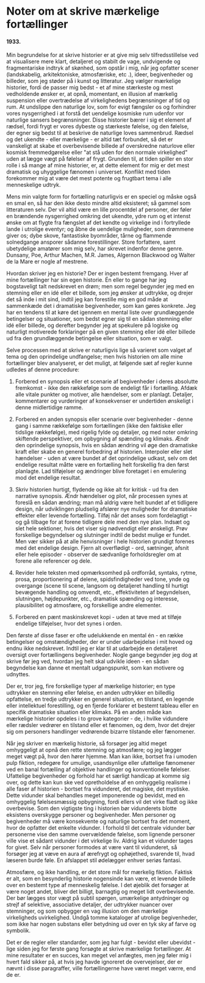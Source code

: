 # Noter om at skrive mærkelige fortællinger

#### 1933.

Min begrundelse for at skrive historier er at give mig selv tilfredsstillelse ved at visualisere mere klart, detaljeret og stabilt de vage, undvigende og fragmentariske indtryk af skønhed, som opstår i mig, når jeg opfatter scener (landskabelig, arkitektoniske, atmosfæriske, etc .), ideer, begivenheder og billeder, som jeg støder på i kunst og litteratur. Jeg vælger mærkelige historier, fordi de passer mig bedst - et af mine stærkeste og mest vedholdende ønsker er, at opnå, momentant, en illusion af mærkelig suspension eller overtrædelse af virkelighedens begrænsninger af tid og rum. At undslippe den naturlige lov, som for evigt fængsler os og forhindrer vores nysgerrighed i at forstå det uendelige kosmiske rum udenfor vor naturlige sansers begrænsninger. Disse historier bærer i sig et element af rædsel, fordi frygt er vores dybeste og stærkeste følelse, og den følelse, der egner sig bedst til at beskrive de naturlige loves sammenbrud. Rædsel og det ukendte - eller mærkelige - er altid tæt forbundet, så det er vanskeligt at skabe et overbevisende billede af overskredne naturlove eller kosmisk fremmedgørelse eller "at stå uden for den normale virkelighed" uden at lægge vægt på følelser af frygt. Grunden til, at tiden spiller en stor rolle i så mange af mine historier, er, at dette element for mig er det mest dramatisk og uhyggelige fænomen i universet. Konflikt med tiden forekommer mig at være det mest potente og frugtbart tema i alle menneskelige udtryk.

Mens min valgte form for fortælling naturligvis er en speciel og måske også en smal en, så har den ikke desto mindre altid eksisteret; så gammel som litteraturen selv. Der vil altid være en lille procentdel af personer, der føler en brændende nysgerrighed omkring det ukendte, ydre rum og et intenst ønske om at flygte fra fængslet af det kendte og virkelige ind i fortryllede lande i utrolige eventyr; og åbne de uendelige muligheder, som drømmene giver os; dybe skove, fantastiske byområder, tårne og flammende solnedgange ansporer sådanne forestillinger. Store forfattere, samt ubetydelige amatører som mig selv, har skrevet indenfor denne genre. Dunsany, Poe, Arthur Machen, M.R. James, Algernon Blackwood og Walter de la Mare er nogle af mestrene.

Hvordan skriver jeg en historie? Der er ingen bestemt fremgang. Hver af mine fortællinger har sin egen historie. Én eller to gange har jeg bogstaveligt talt nedskrevet en drøm; men som regel begynder jeg med en stemning eller en idé eller et billede, som jeg ønsker at udtrykke, og drejer det så inde i mit sind, indtil jeg kan forestille mig en god måde at sammenkæde det i dramatiske begivenheder, som kan gøres konkrete. Jeg har en tendens til at køre det igennem en mental liste over grundlæggende betingelser og situationer, som bedst egner sig til en sådan stemning eller idé eller billede, og derefter begynder jeg at spekulere på logiske og naturligt motiverede forklaringer på en given stemning eller idé eller billede ud fra den grundlæggende betingelse eller situation, som er valgt.

Selve processen med at skrive er naturligvis lige så varieret som valget af tema og den oprindelige undfangelse; men hvis historien om alle mine fortællinger blev analyseret, er det muligt, at følgende sæt af regler kunne udledes af denne procedure:

1. Forbered en synopsis eller et scenarie af begivenheder i deres absolutte fremkomst - ikke den rækkefølge som de endeligt får i fortælling. Afdæk alle vitale punkter og motiver, alle hændelser, som er planlagt. Detaljer, kommentarer og vurderinger af konsekvenser er undertiden ønskeligt i denne midlertidige ramme.

2. Forbered en anden synopsis eller scenarie over begivenheder - denne gang i samme rækkefølge som fortællingen (ikke den faktiske eller tidslige rækkefølge), med rigelig fylde og detaljer, og med noter omkring skiftende perspektiver, om opbygning af spænding og klimaks. Ændr den oprindelige synopsis, hvis en sådan ændring vil øge den dramatiske kraft eller skabe en generel forbedring af historien. Interpoler eller slet hændelser - uden at være bundet af det oprindelige udkast, selv om det endelige resultat måtte være en fortælling helt forskellig fra den først planlagte. Lad tilføjelser og ændringer blive foretaget i en emulering mod det endelige resultat.

3. Skriv historien hurtigt, flydende og ikke alt for kritisk - ud fra den narrative synopsis. Ændr hændelser og plot, når processen synes at foreslå en sådan ændring; man må aldrig være helt bundet af et tidligere design, når udviklingen pludselig afslører nye muligheder for dramatiske effekter eller levende fortælling. Tilføj når det anses som fordelagtigt - og gå tilbage for at forene tidligere dele med den nye plan. Indsæt og slet hele sektioner, hvis det viser sig nødvendigt eller ønskeligt. Prøv forskellige begyndelser og slutninger indtil de bedst mulige er fundet. Men vær sikker på at alle henvisninger i hele historien grundigt forenes med det endelige design. Fjern alt  overflødigt - ord, sætninger, afsnit eller hele episoder - observer de sædvanlige forholdsregler om at forene alle referencer og dele.

4. Revider hele teksten med opmærksomhed på ordforråd, syntaks, rytme, prosa, proportionering af delene, spidsfindigheder ved tone, ynde og overgange (scene til scene, langsom og detaljeret handling til hurtigt bevægende handling og omvendt, etc.,  effektiviteten af begyndelsen, slutningen, højdepunkter, etc., dramatisk spænding og interesse, plausibilitet og atmosfære, og forskellige andre elementer.

5. Forbered en pænt maskinskrevet kopi - uden at tøve med at tilføje endelige tilføjelser, hvor det synes i orden.

Den første af disse faser er ofte udelukkende en mental én - en række betingelser og omstændigheder, der er under udarbejdelse i mit hoved og endnu ikke nedskrevet. Indtil jeg er klar til at udarbejde en detaljeret oversigt over fortællingens begivenheder. Nogle gange begynder jeg dog at skrive før jeg ved, hvordan jeg helt skal udvikle ideen - en sådan begyndelse kan danne et mentalt udgangspunkt, som kan motivere og udnyttes.

Der er, tror jeg, fire forskellige typer af mærkelige historier; en type udtrykker en stemning eller følelse, en anden udtrykker en billedlig opfattelse, en tredje udtrykker en generel situation, en tilstand, en legende eller intellektuel forestilling, og en fjerde forklarer et bestemt tableau eller en specifik dramatiske situation eller klimaks. På en anden måde kan mærkelige historier opdeles i to grove kategorier - de, i hvilke vidundere eller rædsler vedrører en tilstand eller et fænomen, og dem, hvor det drejer sig om personers handlinger vedrørende bizarre tilstande eller fænomener.

Når jeg skriver en mærkelig historie, så forsøger jeg altid meget omhyggeligt at opnå den rette stemning og atmosfære; og jeg lægger meget vægt på, hvor den hører hjemme. Man kan ikke, bortset fra i umoden pulp fiktion, redegøre for umulige, usandsynlige eller ufattelige fænomener ved en banal fortælling af objektive handlinger og konventionelle følelser. Ufattelige begivenheder og forhold har et særligt handicap at komme sig over, og dette kan kun ske ved opretholdelse af en omhyggelig realisme i alle faser af historien - bortset fra vidunderet, det magiske, det mystiske. Dette vidunder skal behandles meget imponerende og bevidst, med en omhyggelig følelsesmæssig opbygning, fordi ellers vil det virke fladt og ikke overbevise. Som den vigtigste ting i historien bør vidunderets blotte eksistens overskygge personer og begivenheder. Men personer og begivenheder må være konsekvente og naturlige bortset fra det moment, hvor de opfatter det enkelte vidunder. I forhold til det centrale vidunder bør personerne vise den samme overvældende følelse, som lignende personer ville vise et sådant vidunder i det virkelige liv. Aldrig kan et vidunder tages for givet. Selv når personer formodes at være vant til vidunderet, så forsøger jeg at væve en aura af ærefrygt og ophøjethed, svarende til, hvad læseren burde føle. En afslappet stil ødelægger enhver seriøs fantasi.

Atmosfære, og ikke handling, er det store mål for mærkelig fiktion. Faktisk er alt, som en besynderlig historie nogensinde kan være, et levende billede over en bestemt type af menneskelig følelse. I det øjeblik det forsøger at være noget andet, bliver det billigt, barnagtig og meget lidt overbevisende. Der bør lægges stor vægt på subtil spørgen, umærkelige antydninger og strejf af selektive, associative detaljer, der udtrykker nuancer over stemninger, og som opbygger en vag illusion om den mærkelige virkeligheds uvirkelighed. Undgå tomme kataloger af utrolige begivenheder, som ikke har nogen substans eller betydning ud over en tyk sky af farve og symbolik.

Det er de regler eller standarder, som jeg har fulgt - bevidst eller ubevidst - lige siden jeg for første gang forsøgte at skrive mærkelige fortællinger. At mine resultater er en succes, kan meget vel anfægtes, men jeg føler mig i hvert fald sikker på, at hvis  jeg havde ignoreret de overvejelser, der er nævnt i disse paragraffer, ville fortællingerne have været meget værre, end de er.
